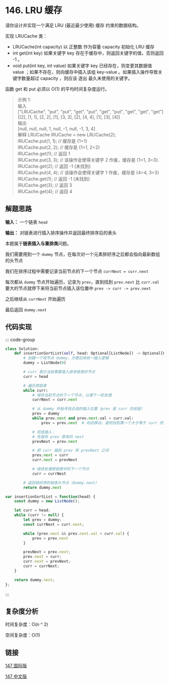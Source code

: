 # 146. LRU 缓存 <Badge type="warning" text="Medium" />

请你设计并实现一个满足  LRU (最近最少使用) 缓存 约束的数据结构。

实现 LRUCache 类：

- LRUCache(int capacity) 以 正整数 作为容量 capacity 初始化 LRU 缓存
- int get(int key) 如果关键字 key 存在于缓存中，则返回关键字的值，否则返回 -1 。
- void put(int key, int value) 如果关键字 key 已经存在，则变更其数据值 value ；如果不存在，则向缓存中插入该组 key-value 。如果插入操作导致关键字数量超过 capacity ，则应该 逐出 最久未使用的关键字。

函数 get 和 put 必须以 O(1) 的平均时间复杂度运行。

>示例 1:  
输入   
["LRUCache", "put", "put", "get", "put", "get", "put", "get", "get", "get"]   
[[2], [1, 1], [2, 2], [1], [3, 3], [2], [4, 4], [1], [3], [4]]   
输出   
[null, null, null, 1, null, -1, null, -1, 3, 4]   
解释
LRUCache lRUCache = new LRUCache(2);   
lRUCache.put(1, 1); // 缓存是 {1=1}   
lRUCache.put(2, 2); // 缓存是 {1=1, 2=2}   
lRUCache.get(1);    // 返回 1   
lRUCache.put(3, 3); // 该操作会使得关键字 2 作废，缓存是 {1=1, 3=3}.  
lRUCache.get(2);    // 返回 -1 (未找到)   
lRUCache.put(4, 4); // 该操作会使得关键字 1 作废，缓存是 {4=4, 3=3}   
lRUCache.get(1);    // 返回 -1 (未找到)   
lRUCache.get(3);    // 返回 3   
lRUCache.get(4);    // 返回 4   

## 解题思路
**输入：** 一个链表 `head`

**输出：** 对链表进行插入排序操作并返回最终排序后的表头

本题属于**链表插入与重排类**问题。

我们需要用到一个 `dummy` 节点，在每次对一个元素排好序之后都会指向最新数组的头节点

我们在排序过程中需要记录当前节点的下一个节点 `currNext = curr.next`

每次都从 `dummy` 节点开始遍历，记录为 `prev`，直到找到 `prev.next` 比 `curr.val` 要大的节点就停下来将当前节点插入该位置中 `prev -> curr -> prev.next`

之后继续从 `currNext` 开始遍历

最后返回 `dummy.next`

## 代码实现

::: code-group

```python
class Solution:
    def insertionSortList(self, head: Optional[ListNode]) -> Optional[ListNode]:
        # 创建一个哑节点 dummy，方便后续统一插入逻辑
        dummy = ListNode(0)

        # curr 表示当前需要插入排序链表的节点
        curr = head

        # 遍历原链表
        while curr:
            # 保存当前节点的下一个节点，以便下一轮处理
            currNext = curr.next

            # 从 dummy 开始寻找合适的插入位置（prev 是 curr 的前驱）
            prev = dummy
            while prev.next and prev.next.val < curr.val:
                prev = prev.next  # 向后移动，直到找到第一个大于等于 curr 的位置

            # 完成插入：
            # 先保存 prev 原来的 next
            prevNext = prev.next

            # 把 curr 插到 prev 和 prevNext 之间
            prev.next = curr
            curr.next = prevNext

            # 继续处理原链表中的下一个节点
            curr = currNext

        # 返回排好序的链表头节点（dummy.next）
        return dummy.next
```

```javascript
var insertionSortList = function(head) {
    const dummy = new ListNode();

    let curr = head;
    while (curr != null) {
        let prev = dummy;
        const currNext = curr.next;

        while (prev.next && prev.next.val < curr.val) {
            prev = prev.next
        }

        prevNext = prev.next;
        prev.next = curr;
        curr.next = prevNext;
        curr = currNext;
    }

    return dummy.next;
};
```

:::

## 复杂度分析

时间复杂度：O(n ^ 2)

空间复杂度：O(1)

## 链接

[147 国际版](https://leetcode.com/problems/insertion-sort-list/description/)

[147 中文版](https://leetcode.cn/problems/insertion-sort-list/description/)

